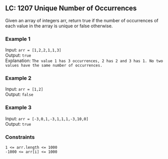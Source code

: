 ## LC: 1207 Unique Number of Occurrences 

Given an array of integers arr, return true if the number of occurrences of each value in the array is unique or false otherwise.

### Example 1

Input: ```arr = [1,2,2,1,1,3]```\
Output: ```true```\
Explanation: ```The value 1 has 3 occurrences, 2 has 2 and 3 has 1. No two values have the same number of occurrences.```


### Example 2

Input: ```arr = [1,2]```\
Output: ```false```

### Example 3

Input: ```arr = [-3,0,1,-3,1,1,1,-3,10,0]```\
Output: ```true```
 

### Constraints
```1 <= arr.length <= 1000```\
```-1000 <= arr[i] <= 1000```